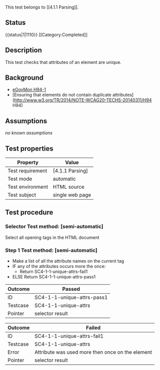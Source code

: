 This test belongs to [[4.1.1 Parsing]].


## Status
{{status|1|1110}}
[[Category:Completed]]


## Description
This test checks that attributes of an element are unique.


## Background
- [eGovMon H94-1](http://wiki.egovmon.no/wiki/SC4.1.1#ID:_H94-1)
- [Ensuring that elements do not contain duplicate attributes](http://www.w3.org/TR/2014/NOTE-WCAG20-TECHS-20140311/H94 H94)


## Assumptions

*no known assumptions*

## Test properties

| Property         | Value
|------------------|----
| Test requirement | [4.1.1 Parsing]
| Test mode        | automatic
| Test environment | HTML source
| Test subject     | single web page


## Test procedure

### Selector Test method: [semi-automatic]

Select all opening tags in the HTML document

### Step 1 Test method: [semi-automatic]

- Make a list of all the attribute names on the current tag
- IF any of the attributes occurs more the once:
  *  Return SC4-1-1-unique-attrs-fail1
- ELSE Return SC4-1-1-unique-attrs-pass1


| Outcome  | Passed
|----------|-----
| ID       | SC4-1-1-unique-attrs-pass1
| Testcase | SC4-1-1-unique-attrs
| Pointer  | selector result


| Outcome  | Failed
|----------|-----
| ID       | SC4-1-1-unique-attrs-fail1
| Testcase | SC4-1-1-unique-attrs
| Error    | Attribute <attribute-name> was used more then once on the element <pointer>
| Pointer  | selector result

